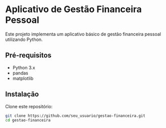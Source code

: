 # Aplicativo de Gestão Financeira Pessoal

Este projeto implementa um aplicativo básico de gestão financeira pessoal utilizando Python.

## Pré-requisitos

- Python 3.x
- pandas
- matplotlib

## Instalação

Clone este repositório:

```sh
git clone https://github.com/seu_usuario/gestao-financeira.git
cd gestao-financeira
